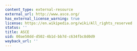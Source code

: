 ```yaml
---
content_type: external-resource
external_url: http://www.asce.org/
has_external_license_warning: true
license: https://en.wikipedia.org/wiki/All_rights_reserved
status: ''
title: ASCE
uid: 00ae50dd-d502-4b1d-bb7d-c634fbc8d0d9
wayback_url: ''
---
```

